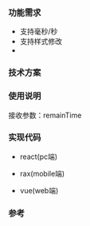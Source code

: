 
### 功能需求  
- 支持毫秒/秒
- 支持样式修改
- 

### 技术方案  

### 使用说明  
接收参数：remainTime

### 实现代码  
- react(pc端)  

- rax(mobile端)    

- vue(web端)  

### 参考  
